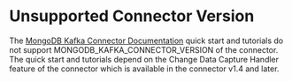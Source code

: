 # Unsupported Connector Version

The [MongoDB Kafka Connector Documentation](https://www.mongodb.com/docs/kafka-connector/current/)
quick start and tutorials do not support MONGODB_KAFKA_CONNECTOR_VERSION of the connector. The quick start and tutorials depend on the Change Data Capture Handler
feature of the connector which is available in the connector v1.4 and later.

